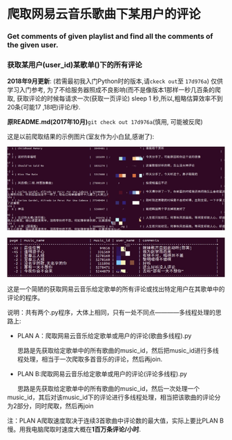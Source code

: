 # 爬取网易云音乐歌曲下某用户的评论
### Get comments of given playlist and find all the comments of the given user.
### 获取某用户(user_id)某歌单()下的所有评论

**2018年9月更新**: (若需最初我入门Python时的版本,请`ckeck out`至 `17d976a`)
仅供学习入门参考, 为了不给服务器照成不良影响(而不是像版本1那样一秒几百条的爬取, 获取评论的时候每请求一次(获取一页评论) sleep 1 秒,所以,粗略估算效率不到20条(可能17 ,18吧)评论/秒.



**原README.md(2017年10月)**`git check out 17d976a`(慎用, 可能被反爬)

这是以前爬取结果的示例图片(室友作为小白鼠,感谢了):

![实例图1](./result1.jpeg)

![实例图2](./result2.jpeg)

这是一个简陋的获取网易云音乐给定歌单的所有评论或找出特定用户在其歌单中的评论的程序。

说明：共有两个.py程序，大体上相同，只有一处不同点————多线程处理的思路上:

  * PLAN A：爬取网易云音乐给定歌单或用户的评论(歌曲多线程).py

       思路是先获取给定歌单中的所有歌曲的music_id，然后把music_id进行多线程处理，相当于一次爬取多首音乐的评论，然后再join.


* PLAN B:爬取网易云音乐给定歌单或用户的评论(评论多线程).py

       思路是先获取给定歌单中的所有歌曲的music_id，然后一次处理一个music_id，其后对该music_id下的评论进行多线程处理，相当把该歌曲的评论分为2部分，同时爬取，然后再join

注：PLAN A爬取速度取决于连续3首歌曲中评论数的最大值，实际上要比PLAN B慢。用我电脑爬取时速度大概在**1百万条评论/小时**.


